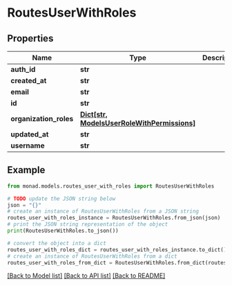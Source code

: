 # RoutesUserWithRoles


## Properties

Name | Type | Description | Notes
------------ | ------------- | ------------- | -------------
**auth_id** | **str** |  | [optional] 
**created_at** | **str** |  | [optional] 
**email** | **str** |  | [optional] 
**id** | **str** |  | [optional] 
**organization_roles** | [**Dict[str, ModelsUserRoleWithPermissions]**](ModelsUserRoleWithPermissions.md) |  | [optional] 
**updated_at** | **str** |  | [optional] 
**username** | **str** |  | [optional] 

## Example

```python
from monad.models.routes_user_with_roles import RoutesUserWithRoles

# TODO update the JSON string below
json = "{}"
# create an instance of RoutesUserWithRoles from a JSON string
routes_user_with_roles_instance = RoutesUserWithRoles.from_json(json)
# print the JSON string representation of the object
print(RoutesUserWithRoles.to_json())

# convert the object into a dict
routes_user_with_roles_dict = routes_user_with_roles_instance.to_dict()
# create an instance of RoutesUserWithRoles from a dict
routes_user_with_roles_from_dict = RoutesUserWithRoles.from_dict(routes_user_with_roles_dict)
```
[[Back to Model list]](../README.md#documentation-for-models) [[Back to API list]](../README.md#documentation-for-api-endpoints) [[Back to README]](../README.md)


